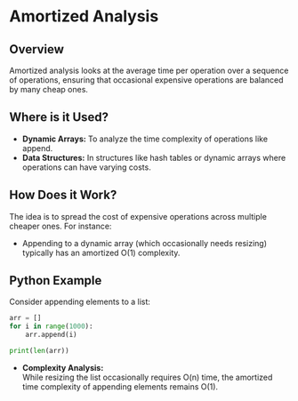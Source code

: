 # **Amortized Analysis**

## **Overview**

Amortized analysis looks at the average time per operation over a sequence of operations, ensuring that occasional expensive operations are balanced by many cheap ones.

## **Where is it Used?**

- **Dynamic Arrays:** To analyze the time complexity of operations like append.
- **Data Structures:** In structures like hash tables or dynamic arrays where operations can have varying costs.

## **How Does it Work?**

The idea is to spread the cost of expensive operations across multiple cheaper ones. For instance:
- Appending to a dynamic array (which occasionally needs resizing) typically has an amortized O(1) complexity.

## **Python Example**

Consider appending elements to a list:

```python
arr = []
for i in range(1000):
    arr.append(i)

print(len(arr))
```

- **Complexity Analysis:**  
  While resizing the list occasionally requires O(n) time, the amortized time complexity of appending elements remains O(1).
